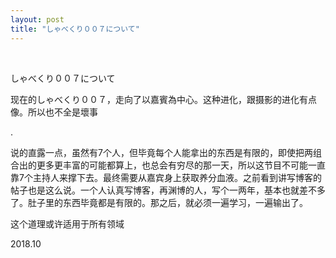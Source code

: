 ```yaml
---
layout: post
title: "しゃべくり００７について"
---
```


  
&nbsp;
&nbsp;


しゃべくり００７について

现在的しゃべくり００７，走向了以嘉賓為中心。这种进化，跟摄影的进化有点像。所以也不全是壞事

.

说的直露一点，虽然有7个人，但毕竟每个人能拿出的东西是有限的，即使把两组合出的更多更丰富的可能都算上，也总会有穷尽的那一天，所以这节目不可能一直靠7个主持人来撑下去。最终需要从嘉宾身上获取养分血液。之前看到讲写博客的帖子也是这么说。一个人认真写博客，再渊博的人，写个一两年，基本也就差不多了。肚子里的东西毕竟都是有限的。那之后，就必须一遍学习，一遍输出了。

这个道理或许适用于所有领域

2018.10
